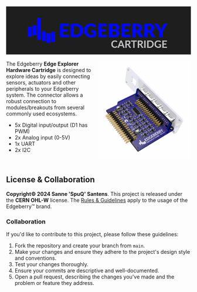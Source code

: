 ![Edgeberry banner](https://raw.githubusercontent.com/Edgeberry/.github/main/brand/EdgeBerry_banner_cartridge.png)

<img src="documentation//Edgeberry_Explorer_Cartridge_rendering.png" align="right" width="50%"/>

The Edgeberry **Edge Explorer Hardware Cartridge** is designed to explore ideas by easily connecting sensors, actuators and other peripherals to your Edgeberry system. The connector allows a robust connection to modules/breakouts from several commonly used ecosystems.

- 5x Digital input/output (D1 has PWM)
- 2x Analog input (0-5V)
- 1x UART
- 2x I2C

<br clear="right"/>


## License & Collaboration
**Copyright© 2024 Sanne 'SpuQ' Santens**. This project is released under the **CERN OHL-W** license. The [Rules & Guidelines](https://github.com/Edgeberry/.github/blob/main/brand/Edgeberry_Trademark_Rules_and_Guidelines.md) apply to the usage of the Edgeberry™ brand.

### Collaboration

If you'd like to contribute to this project, please follow these guidelines:
1. Fork the repository and create your branch from `main`.
2. Make your changes and ensure they adhere to the project's design style and conventions.
3. Test your changes thoroughly.
4. Ensure your commits are descriptive and well-documented.
5. Open a pull request, describing the changes you've made and the problem or feature they address.
